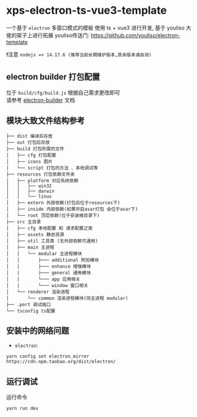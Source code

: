# xps-electron-ts-vue3-template
一个基于 `electron` 多窗口模式的模板 使用 ts + vue3 进行开发,
基于 youliso 大佬的架子上进行拓展
youliso传送门: https://github.com/youliso/electron-template

❗注意 `nodejs => 14.17.6 (推荐当前长期维护版本,其余版本请自测)`

## electron builder 打包配置
位于 `build/cfg/build.js` 根据自己需求更改即可   
请参考 [electron-builder](https://www.electron.build/) 文档

## 模块大致文件结构参考
```
├── dist 编译后存放
├── out 打包后存放
├── build 打包所需的文件
│   ├── cfg 打包配置
│   ├── icons 图片
│   └── script 打包的方法 、本地调试等
├── resources 打包依赖文件夹
│   ├── platform 对应系统依赖
│   │   ├── win32
│   │   ├── darwin
│   │   └── linux
│   ├── extern 外部依赖(打包后位于resources下)
│   ├── inside 内部依赖(如果开启asar打包 会位于asar下)
│   └── root 顶层依赖(位于安装根目录下)
├── src 主目录
│   ├── cfg 本地配置 和 请求配置之类
│   ├── assets 静态资源
│   ├── util 工具类 (无外部依赖可通用)
│   ├── main 主进程
│   │   └── modular 主进程模块
│   │       ├─── additional 附加模块
│   |       ├─── enhance 增强模块
│   |       ├─── general 通用模块
│   |       └─── app 应用相关
│   |       └─── window 窗口相关
│   └── renderer 渲染进程
│       └── common 渲染进程模块(同主进程 modular)
├── .port 调试端口
└── tsconfig ts配置
```

## 安装中的网络问题
- `electron`:
```shell
yarn config set electron_mirror https://cdn.npm.taobao.org/dist/electron/
```

## 运行调试

运行命令
```shell
yarn run dev
```
